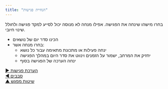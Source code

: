 ```yaml
---
title: "הנחיית פגישות"
---
```



בחרו מישהו שינחה את הפגישה. אפילו מנחה לא מנוסה יכול לסייע למקד פגישה ולחולל שינוי חיובי.

- הכינו סדר יום של נושאים
- בחרו מנחה אשר: 
    - ינחה פעילות או מתכונת מתאימה עבור כל נושא
    - יחזיק את המרחב, ישמור על הזמנים וינווט את סדר היום במהלך הפגישה
    - ינחה הערכה של הפגישה בסוף

[&#9654; הערכת פגישות](evaluate-meetings.html)<br/>[&#9664; סבבים](rounds.html)<br/>[&#9650; שיטות מפגש](meeting-practices.html)

